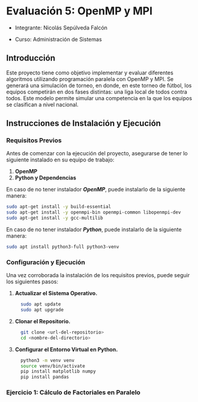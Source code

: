 # Evaluación 5: OpenMP y MPI
- Integrante: Nicolás Sepúlveda Falcón
  
- Curso: Administración de Sistemas



## Introducción
Este proyecto tiene como objetivo implementar y evaluar diferentes algoritmos utilizando programación paralela con OpenMP y MPI. Se generará una simulación de torneo, en donde, en este torneo de fútbol, los equipos competirán en dos fases distintas: una liga local de todos contra todos. Este modelo permite simular una competencia en la que los equipos se clasifican a nivel nacional.

## Instrucciones de Instalación y Ejecución
### Requisitos Previos
Antes de comenzar con la ejecución del proyecto, asegurarse de tener lo siguiente instalado en su equipo de trabajo:
1. **OpenMP**
2. **Python y Dependencias**

En caso de no tener instalador **_OpenMP_**, puede instalarlo de la siguiente manera:
  ```bash
  sudo apt-get install -y build-essential
  sudo apt-get install -y openmpi-bin openmpi-common libopenmpi-dev
  sudo apt-get install -y gcc-multilib
  ```
En caso de no tener instalador **_Python_**, puede instalarlo de la siguiente manera:
  ```bash
  sudo apt install python3-full python3-venv
  ```

### Configuración y Ejecución
Una vez corroborada la instalación de los requisitos previos, puede seguir los siguientes pasos:

1. **Actualizar el Sistema Operativo.**
    ```bash
      sudo apt update
      sudo apt upgrade
    ```
2. **Clonar el Repositorio.**
    ```bash
      git clone <url-del-repositorio>
      cd <nombre-del-directorio>
    ```
3. **Configurar el Entorno Virtual en Python.**
    ```bash
      python3 -m venv venv
      source venv/bin/activate
      pip install matplotlib numpy
      pip install pandas
    ```

### Ejercicio 1: Cálculo de Factoriales en Paralelo
